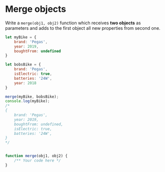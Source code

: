 # Merge objects

Write a `merge(obj1, obj2)` function which receives **two objects** as parameters and adds to the first object all new properties from second one.

```javascript
let myBike = {
    brand: 'Pegas',
    year: 2019,
    boughtFrom: undefined
}

let bobsBike = {
    brand: 'Pegas',
    isElectric: true,
    batteries: '24W',
    year: 2018
}

merge(myBike, bobsBike);
console.log(myBike);
/*
{
    brand: 'Pegas',
    year: 2019,
    boughtFrom: undefined,
    isElectric: true,
    batteries: '24W',
}
*/


function merge(obj1, obj2) {
    /** Your code here */
}
```